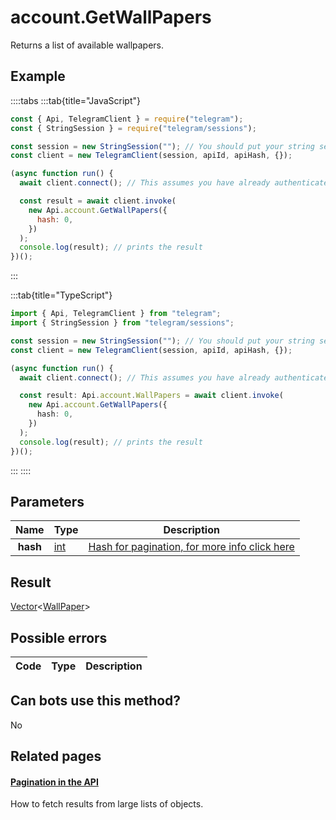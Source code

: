 # account.GetWallPapers

Returns a list of available wallpapers.

## Example

::::tabs
:::tab{title="JavaScript"}

```js
const { Api, TelegramClient } = require("telegram");
const { StringSession } = require("telegram/sessions");

const session = new StringSession(""); // You should put your string session here
const client = new TelegramClient(session, apiId, apiHash, {});

(async function run() {
  await client.connect(); // This assumes you have already authenticated with .start()

  const result = await client.invoke(
    new Api.account.GetWallPapers({
      hash: 0,
    })
  );
  console.log(result); // prints the result
})();
```

:::

:::tab{title="TypeScript"}

```ts
import { Api, TelegramClient } from "telegram";
import { StringSession } from "telegram/sessions";

const session = new StringSession(""); // You should put your string session here
const client = new TelegramClient(session, apiId, apiHash, {});

(async function run() {
  await client.connect(); // This assumes you have already authenticated with .start()

  const result: Api.account.WallPapers = await client.invoke(
    new Api.account.GetWallPapers({
      hash: 0,
    })
  );
  console.log(result); // prints the result
})();
```

:::
::::

## Parameters

|   Name   | Type                                      | Description                                                                                            |
| :------: | ----------------------------------------- | ------------------------------------------------------------------------------------------------------ |
| **hash** | [int](https://core.telegram.org/type/int) | [Hash for pagination, for more info click here](https://core.telegram.org/api/offsets#hash-generation) |

## Result

[Vector](https://core.telegram.org/type/Vector%20t)<[WallPaper](https://core.telegram.org/type/WallPaper)>

## Possible errors

| Code | Type | Description |
| :--: | ---- | ----------- |

## Can bots use this method?

No

## Related pages

#### [Pagination in the API](https://core.telegram.org/api/offsets)

How to fetch results from large lists of objects.
